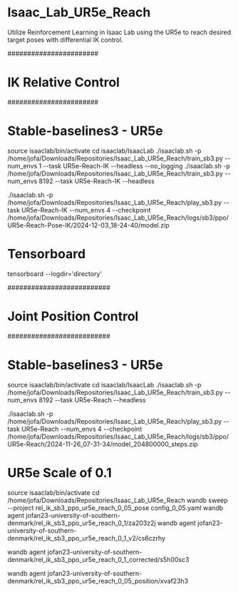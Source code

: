 # Isaac_Lab_UR5e_Reach
Utilize Reinforcement Learning in Isaac Lab using the UR5e to reach desired target poses with differential IK control. 



#######################
# IK Relative Control #
#######################

# Stable-baselines3 - UR5e

source isaaclab/bin/activate
cd isaaclab/IsaacLab
./isaaclab.sh -p /home/jofa/Downloads/Repositories/Isaac_Lab_UR5e_Reach/train_sb3.py --num_envs 1 --task UR5e-Reach-IK --headless --no_logging
./isaaclab.sh -p /home/jofa/Downloads/Repositories/Isaac_Lab_UR5e_Reach/train_sb3.py --num_envs 8192 --task UR5e-Reach-IK --headless


./isaaclab.sh -p /home/jofa/Downloads/Repositories/Isaac_Lab_UR5e_Reach/play_sb3.py --task UR5e-Reach-IK --num_envs 4 --checkpoint /home/jofa/Downloads/Repositories/Isaac_Lab_UR5e_Reach/logs/sb3/ppo/UR5e-Reach-Pose-IK/2024-12-03_18-24-40/model.zip



# Tensorboard
tensorboard --logdir='directory'




##########################
# Joint Position Control #
##########################

# Stable-baselines3 - UR5e

source isaaclab/bin/activate
cd isaaclab/IsaacLab
./isaaclab.sh -p /home/jofa/Downloads/Repositories/Isaac_Lab_UR5e_Reach/train_sb3.py --num_envs 8192 --task UR5e-Reach --headless

./isaaclab.sh -p /home/jofa/Downloads/Repositories/Isaac_Lab_UR5e_Reach/play_sb3.py --task UR5e-Reach --num_envs 4 --checkpoint /home/jofa/Downloads/Repositories/Isaac_Lab_UR5e_Reach/logs/sb3/ppo/UR5e-Reach/2024-11-26_07-31-34/model_204800000_steps.zip


# UR5e Scale of 0.1
source isaaclab/bin/activate
cd /home/jofa/Downloads/Repositories/Isaac_Lab_UR5e_Reach
wandb sweep --project rel_ik_sb3_ppo_ur5e_reach_0_05_pose config_0_05.yaml
wandb agent jofan23-university-of-southern-denmark/rel_ik_sb3_ppo_ur5e_reach_0_1/za203z2j
wandb agent jofan23-university-of-southern-denmark/rel_ik_sb3_ppo_ur5e_reach_0_1_v2/cs6czrhy

wandb agent jofan23-university-of-southern-denmark/rel_ik_sb3_ppo_ur5e_reach_0_1_corrected/s5h00sc3

wandb agent jofan23-university-of-southern-denmark/rel_ik_sb3_ppo_ur5e_reach_0_05_position/xvaf23h3
